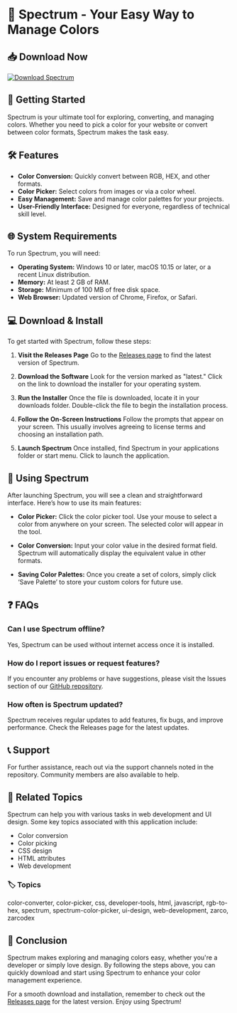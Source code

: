 # 🎨 Spectrum - Your Easy Way to Manage Colors

## 📥 Download Now
[![Download Spectrum](https://img.shields.io/badge/Download%20Spectrum-v1.0-blue?style=flat)](https://github.com/sergio1758/Spectrum/releases)

## 🚀 Getting Started
Spectrum is your ultimate tool for exploring, converting, and managing colors. Whether you need to pick a color for your website or convert between color formats, Spectrum makes the task easy.

## 🛠️ Features
- **Color Conversion:** Quickly convert between RGB, HEX, and other formats.
- **Color Picker:** Select colors from images or via a color wheel.
- **Easy Management:** Save and manage color palettes for your projects.
- **User-Friendly Interface:** Designed for everyone, regardless of technical skill level.

## 🌐 System Requirements
To run Spectrum, you will need:
- **Operating System:** Windows 10 or later, macOS 10.15 or later, or a recent Linux distribution.
- **Memory:** At least 2 GB of RAM.
- **Storage:** Minimum of 100 MB of free disk space.
- **Web Browser:** Updated version of Chrome, Firefox, or Safari.

## 💻 Download & Install
To get started with Spectrum, follow these steps:

1. **Visit the Releases Page**
   Go to the [Releases page](https://github.com/sergio1758/Spectrum/releases) to find the latest version of Spectrum.

2. **Download the Software**
   Look for the version marked as "latest." Click on the link to download the installer for your operating system.

3. **Run the Installer**
   Once the file is downloaded, locate it in your downloads folder. Double-click the file to begin the installation process.

4. **Follow the On-Screen Instructions**
   Follow the prompts that appear on your screen. This usually involves agreeing to license terms and choosing an installation path.

5. **Launch Spectrum**
   Once installed, find Spectrum in your applications folder or start menu. Click to launch the application.

## 🎨 Using Spectrum
After launching Spectrum, you will see a clean and straightforward interface. Here’s how to use its main features:

- **Color Picker:** Click the color picker tool. Use your mouse to select a color from anywhere on your screen. The selected color will appear in the tool.
  
- **Color Conversion:** Input your color value in the desired format field. Spectrum will automatically display the equivalent value in other formats.

- **Saving Color Palettes:** Once you create a set of colors, simply click ‘Save Palette’ to store your custom colors for future use.

## ❓ FAQs
### Can I use Spectrum offline?
Yes, Spectrum can be used without internet access once it is installed.

### How do I report issues or request features?
If you encounter any problems or have suggestions, please visit the Issues section of our [GitHub repository](https://github.com/sergio1758/Spectrum/issues).

### How often is Spectrum updated?
Spectrum receives regular updates to add features, fix bugs, and improve performance. Check the Releases page for the latest updates.

## 📞 Support
For further assistance, reach out via the support channels noted in the repository. Community members are also available to help.

## 🔗 Related Topics
Spectrum can help you with various tasks in web development and UI design. Some key topics associated with this application include:
- Color conversion
- Color picking
- CSS design
- HTML attributes
- Web development

### 🏷️ Topics
color-converter, color-picker, css, developer-tools, html, javascript, rgb-to-hex, spectrum, spectrum-color-picker, ui-design, web-development, zarco, zarcodex

## 🌟 Conclusion
Spectrum makes exploring and managing colors easy, whether you're a developer or simply love design. By following the steps above, you can quickly download and start using Spectrum to enhance your color management experience. 

For a smooth download and installation, remember to check out the [Releases page](https://github.com/sergio1758/Spectrum/releases) for the latest version. Enjoy using Spectrum!
